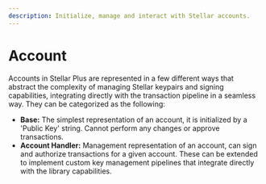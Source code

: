 ```yaml
---
description: Initialize, manage and interact with Stellar accounts.
---
```


# Account

Accounts in Stellar Plus are represented in a few different ways that abstract the complexity of managing Stellar keypairs and signing capabilities, integrating directly with the transaction pipeline in a seamless way.  They can be categorized as the following:



* **Base:** The simplest representation of an account, it is initialized by a 'Public Key' string. Cannot perform any changes or approve transactions.
* **Account Handler:** Management representation of an account, can sign and authorize transactions for a given account. These can be extended to implement custom key management pipelines that integrate directly with the library capabilities.

&#x20;
